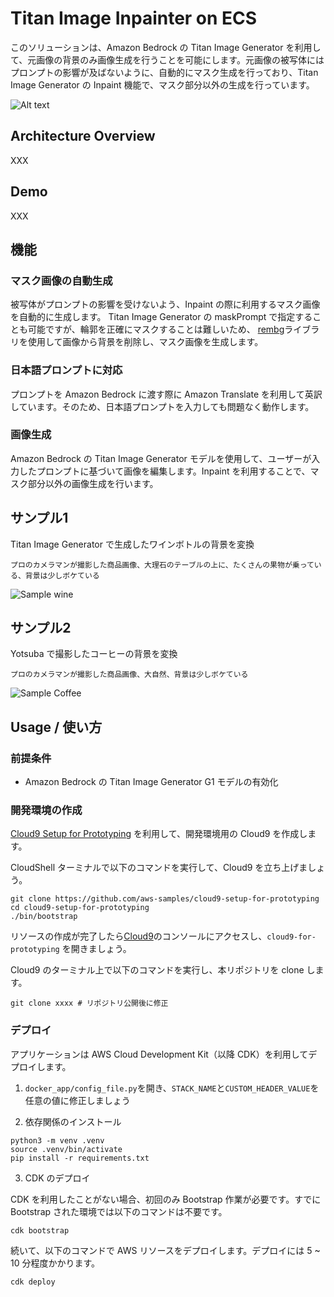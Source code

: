 # Titan Image Inpainter on ECS

このソリューションは、Amazon Bedrock の Titan Image Generator を利用して、元画像の背景のみ画像生成を行うことを可能にします。元画像の被写体にはプロンプトの影響が及ばないように、自動的にマスク生成を行っており、Titan Image Generator の Inpaint 機能で、マスク部分以外の生成を行っています。

![Alt text](./img/top.jpg)

## Architecture Overview
XXX

## Demo
XXX

## 機能

### マスク画像の自動生成
被写体がプロンプトの影響を受けないよう、Inpaint の際に利用するマスク画像を自動的に生成します。
Titan Image Generator の maskPrompt で指定することも可能ですが、輪郭を正確にマスクすることは難しいため、 [rembg](https://github.com/danielgatis/rembg)ライブラリを使用して画像から背景を削除し、マスク画像を生成します。

### 日本語プロンプトに対応
プロンプトを Amazon Bedrock に渡す際に Amazon Translate を利用して英訳しています。そのため、日本語プロンプトを入力しても問題なく動作します。

### 画像生成
Amazon Bedrock の Titan Image Generator モデルを使用して、ユーザーが入力したプロンプトに基づいて画像を編集します。Inpaint を利用することで、マスク部分以外の画像生成を行います。

## サンプル1

Titan Image Generator で生成したワインボトルの背景を変換

```
プロのカメラマンが撮影した商品画像、大理石のテーブルの上に、たくさんの果物が乗っている、背景は少しボケている
```

![Sample wine](./img/sample_wine.jpg)

## サンプル2

Yotsuba で撮影したコーヒーの背景を変換

```text
プロのカメラマンが撮影した商品画像、大自然、背景は少しボケている
```

![Sample Coffee](./img/sample_coffee.jpg)


## Usage / 使い方

### 前提条件

- Amazon Bedrock の Titan Image Generator G1 モデルの有効化

### 開発環境の作成

[Cloud9 Setup for Prototyping](https://github.com/aws-samples/cloud9-setup-for-prototyping) を利用して、開発環境用の Cloud9 を作成します。

CloudShell ターミナルで以下のコマンドを実行して、Cloud9 を立ち上げましょう。

```
git clone https://github.com/aws-samples/cloud9-setup-for-prototyping
cd cloud9-setup-for-prototyping
./bin/bootstrap
```

リソースの作成が完了したら[Cloud9](https://console.aws.amazon.com/cloud9/home)のコンソールにアクセスし、`cloud9-for-prototyping` を開きましょう。

Cloud9 のターミナル上で以下のコマンドを実行し、本リポジトリを clone します。

```
git clone xxxx # リポジトリ公開後に修正
```

### デプロイ

アプリケーションは AWS Cloud Development Kit（以降 CDK）を利用してデプロイします。

1. `docker_app/config_file.py`を開き、`STACK_NAME`と`CUSTOM_HEADER_VALUE`を任意の値に修正しましょう

2. 依存関係のインストール

```
python3 -m venv .venv
source .venv/bin/activate
pip install -r requirements.txt
```

3. CDK のデプロイ

CDK を利用したことがない場合、初回のみ Bootstrap 作業が必要です。すでに Bootstrap された環境では以下のコマンドは不要です。

```
cdk bootstrap
```

続いて、以下のコマンドで AWS リソースをデプロイします。デプロイには 5 ~ 10 分程度かかります。

```
cdk deploy
```